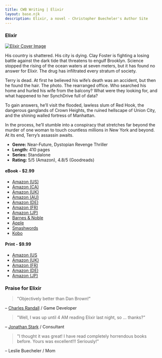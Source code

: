 ```yaml
---
title: CWB Writing | Elixir
layout: base.njk
description: Elixir, a novel - Christopher Buecheler's Author Site
---
```


### Elixir

<div class="image-cover-elixir ir"><a href="/books/elixir/"><img srcset="/_img/books/elixir_sm@2x.jpg 2x, /_img/books/elixir_sm.jpg 1x" src="/_img/books/elixir_sm.jpg" alt="Elixir Cover Image" /></a></div>

His country is shattered. His city is dying. Clay Foster is fighting a losing battle against the dark tide that threatens to engulf Brooklyn. Science stopped the rising of the ocean waters at seven meters, but it has found no answer for Elixir. The drug has infiltrated every stratum of society.

Terry is dead. At first he believed his wife’s death was an accident, but then he found the hair. The photo. The rearranged office. Who searched his home and hurled his wife from the balcony? What were they looking for, and what happened to her SynchDrive full of data?

To gain answers, he’ll visit the flooded, lawless slum of Red Hook, the dangerous ganglands of Crown Heights, the ruined hellscape of Union City, and the shining walled fortress of Manhattan.

In the process, he’ll stumble into a conspiracy that stretches far beyond the murder of one woman to touch countless millions in New York and beyond. At its end, Terry’s assassin awaits.

- **Genre:** Near-Future, Dystopian Revenge Thriller
- **Length:** 410 pages
- **Series:** Standalone
- **Rating:** 5/5 (Amazon), 4.8/5 (Goodreads)

#### eBook - $2.99

- [Amazon (US)](https://smile.amazon.com/Elixir-Christopher-Buecheler-ebook/dp/B07KGNG2VX/)
- [Amazon (CA)](https://www.amazon.ca/Elixir-Christopher-Buecheler-ebook/dp/B07KGNG2VX/)
- [Amazon (UK)](https://www.amazon.co.uk/Elixir-Christopher-Buecheler-ebook/dp/B07KGNG2VX/)
- [Amazon (AU)](https://www.amazon.com.au/Elixir-Christopher-Buecheler-ebook/dp/B07KGNG2VX/)
- [Amazon (DE)](https://www.amazon.de/Elixir-English-Christopher-Buecheler-ebook/dp/B07KGNG2VX/)
- [Amazon (FR)](https://www.amazon.fr/Elixir-English-Christopher-Buecheler-ebook/dp/B07KGNG2VX/)
- [Amazon (JP)](https://www.amazon.co.jp/Elixir-English-Christopher-Buecheler-ebook/dp/B07KGNG2VX/)
- [Barnes & Noble](https://www.barnesandnoble.com/w/elixir-christopher-buecheler/1129878174)
- [Apple](https://itunes.apple.com/us/book/elixir/id1442171745?mt=11)
- [Smashwords](https://www.smashwords.com/books/view/906542)
- [Kobo](https://www.kobo.com/us/en/ebook/elixir-41)

#### Print - $9.99

- [Amazon (US](https://smile.amazon.com/dp/1790666961/)
- [Amazon (UK)](https://www.amazon.co.uk/Elixir-Christopher-Buecheler/dp/1790666961/)
- [Amazon (FR)](https://www.amazon.fr/Elixir-Christopher-Buecheler/dp/1790666961/)
- [Amazon (DE)](https://www.amazon.de/Elixir-Christopher-Buecheler/dp/1790666961/)
- [Amazon (JP)](https://www.amazon.co.jp/Elixir-Christopher-Buecheler/dp/1790666961/)

### Praise for Elixir

> "Objectively better than Dan Brown!"

&ndash; [Charles Randall](https://grumble.social/@charlesrandall) / Game Developer

> "Well, I was up until 4 AM reading Elixir last night, so &hellip; thanks?"

&ndash; [Jonathan Stark](https://jonathanstark.com/) / Consultant

> "I thought it was great! I have read completely horrendous books before. Yours was excellent!!! Seriously!"

&ndash; Leslie Buecheler / Mom
